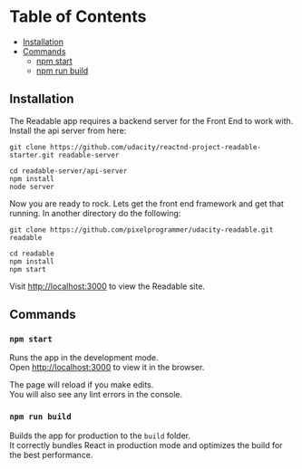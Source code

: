 # Table of Contents

- [Installation](#installation)
- [Commands](#commands)
	- [npm start](#npm-start)
	- [npm run build](#npm-run-build)

## Installation

The Readable app requires a backend server for the Front End to work with. Install the api server from here:

`git clone https://github.com/udacity/reactnd-project-readable-starter.git readable-server`

```
cd readable-server/api-server
npm install
node server
```

Now you are ready to rock. Lets get the front end framework and get that running. In another directory do the following:

`git clone https://github.com/pixelprogrammer/udacity-readable.git readable`

```
cd readable
npm install
npm start
```

Visit [http://localhost:3000](http://localhost:3000) to view the Readable site.

## Commands

### `npm start`

Runs the app in the development mode.<br>
Open [http://localhost:3000](http://localhost:3000) to view it in the browser.

The page will reload if you make edits.<br>
You will also see any lint errors in the console.

### `npm run build`

Builds the app for production to the `build` folder.<br>
It correctly bundles React in production mode and optimizes the build for the best performance.